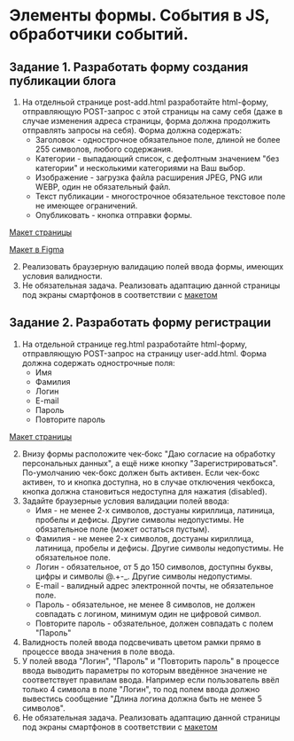 # Элементы формы. События в JS, обработчики событий. 

## Задание 1. Разработать форму создания публикации блога

1. На отделньой странице post-add.html разработайте html-форму, отправляющую POST-запрос с этой страницы на саму себя (даже в случае изменения адреса страницы, форма должна продолжить отправлять запросы на себя). Форма должна содержать:
   * Заголовок - однострочное обязательное поле, длиной не более 255 символов, любого содержания.
   * Категории - выпадающий список, с дефолтным значением "без категории" и несколькими категориями на Ваш выбор.
   * Изображение - загрузка файла расширения JPEG, PNG или WEBP, один не обязательный файл.
   * Текст публикации - многострочное обязательное текстовое поле не имеющее ограничений.
   * Опубликовать - кнопка отправки формы.

[Макет страницы](https://github.com/RSTU-Citg-Space/web_lab/blob/frontend/AVB/Lab_5_Forms/Publication%20Form%20-%201200px.png)

[Макет в Figma](https://www.figma.com/file/v6sazZfEzITN3Fv0t6ozoZ/Blog?node-id=49%3A0&t=6ZxMkfpLtowOOlrb-1)

2. Реализовать браузерную валидацию полей ввода формы, имеющих условия валидности.
3. Не обязательная задача. Реализовать адаптацию данной страницы под экраны смартфонов в соответствии с [макетом](https://github.com/RSTU-Citg-Space/web_lab/blob/frontend/AVB/Lab_5_Forms/Publication%20Form%20-%20320px.png)


## Задание 2. Разработать форму регистрации

1. На отдельной странице reg.html разработайте html-форму, отправляющую POST-запрос на страницу user-add.html. Форма должна содержать однострочные поля:
   * Имя
   * Фамилия
   * Логин
   * E-mail
   * Пароль
   * Повторите пароль

[Макет страницы](https://github.com/RSTU-Citg-Space/web_lab/blob/frontend/AVB/Lab_5_Forms/Registration%20-%201200px.png)

2. Внизу формы расположите чек-бокс "Даю согласие на обработку персональных данных", а ещё ниже кнопку "Зарегистрироваться". По-умолчанию чек-бокс должен быть активен. Если чек-бокс активен, то и кнопка доступна, но в случае отключения чекбокса, кнопка должна становиться недоступна для нажатия (disabled).
3. Задайте браузерные условия валидации полей ввода:
   * Имя - не менее 2-х символов, достуаны кириллица, латиница, пробелы и дефисы. Другие символы недопустимы. Не обязательное поле (может остаться пустым).
   * Фамилия - не менее 2-х символов, достуаны кириллица, латиница, пробелы и дефисы. Другие символы недопустимы. Не обязательное поле.
   * Логин - обязательное, от 5 до 150 символов, доступны буквы, цифры и символы \@\.\+\-\_. Другие символы недопустимы.
   * E-mail - валидный адрес электронной почты, не обязательное поле.
   * Пароль - обязательное, не менее 8 символов, не должен совпадать с логином, минимум один не цифровой символ.
   * Повторите пароль - обзяательное, должен совпадать с полем "Пароль"
4. Валидность полей ввода подсвечивать цветом рамки прямо в процессе ввода значения в поле ввода.
5. У полей ввода "Логин", "Пароль" и "Повторить пароль" в процессе ввода выводить параметры по которым введённое значение не соответствует правилам ввода. Например если пользователь ввёл только 4 символа в поле "Логин", то под полем ввода должно вывестись сообщение "Длина логина должна быть не менее 5 символов".
6. Не обязательная задача. Реализовать адаптацию данной страницы под экраны смартфонов в соответствии с [макетом](https://github.com/RSTU-Citg-Space/web_lab/blob/frontend/AVB/Lab_5_Forms/Registration%20-%20320px.png)
